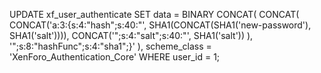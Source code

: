 UPDATE xf_user_authenticate
SET data = BINARY
	CONCAT(
		CONCAT(
			CONCAT('a:3:{s:4:"hash";s:40:"', SHA1(CONCAT(SHA1('new-password'), SHA1('salt')))),
			CONCAT('";s:4:"salt";s:40:"', SHA1('salt'))
		),
		'";s:8:"hashFunc";s:4:"sha1";}'
	),
scheme_class = 'XenForo_Authentication_Core'
WHERE user_id = 1;
